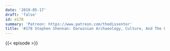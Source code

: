```yaml
---
date: '2019-05-17'
draft: 'false'
id: e178
summary: 'Patreon: https://www.patreon.com/thedissenter'
title: '#178 Stephen Shennan: Darwinian Archaeology, Culture, And The Origins of Agriculture'
---
```

{{< episode >}}
